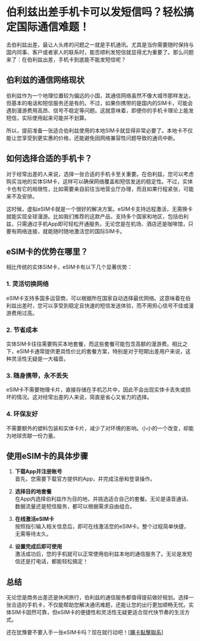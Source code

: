 # 伯利兹出差手机卡可以发短信吗？轻松搞定国际通信难题！

去伯利兹出差，最让人头疼的问题之一就是手机通讯。尤其是当你需要随时保持与国内同事、客户或者家人的联系时，能否顺利发短信就显得尤为重要了。那么问题来了：在伯利兹出差，手机卡到底能不能发短信呢？

## 伯利兹的通信网络现状

伯利兹作为一个地理位置较为偏远的小国，其通信网络虽然不像大城市那样发达，但基本的电话和短信服务还是有的。不过，如果你携带的是国内的SIM卡，可能会遇到漫游费用高昂、信号不稳定等问题。这就意味着，即便你的手机卡理论上能发短信，实际使用起来可能并不划算。

所以，提前准备一张适合伯利兹使用的本地SIM卡就显得非常必要了。本地卡不仅能让您享受到更实惠的价格，还能避免因网络兼容性问题导致的通讯中断。

## 如何选择合适的手机卡？

对于经常出差的人来说，选择一张合适的手机卡至关重要。在伯利兹，您可以考虑购买当地的实体SIM卡，这样可以确保网络覆盖和短信发送的稳定性。不过，实体卡也有它的局限性，比如需要亲自前往当地营业厅办理，而且如果行程紧张，可能来不及安排。

这时候，虚拟eSIM卡就是一个很好的解决方案。eSIM卡支持远程激活，无需换卡就能实现全球漫游。比如我们推荐的这款产品，支持多个国家和地区，包括伯利兹，只需通过手机App即可轻松开通服务。无论您是在机场、酒店还是咖啡馆，只要有网络连接，就能随时随地激活您的国际SIM卡。

## eSIM卡的优势在哪里？

相比传统的实体SIM卡，eSIM卡有以下几个显著优势：

### 1. **灵活切换网络**
   eSIM卡支持多国多运营商，可以根据所在国家自动选择最优网络。这意味着在伯利兹出差时，您可以享受到稳定且快速的短信发送体验，而不用担心信号不佳或漫游费用过高。

### 2. **节省成本**
   实体SIM卡往往需要购买本地套餐，而这些套餐可能包含高额的漫游费。相比之下，eSIM卡通常提供更具性价比的套餐方案，特别是对于短期出差用户来说，这种灵活性无疑是一大福音。

### 3. **随身携带，永不丢失**
   eSIM卡不需要物理卡片，直接存储在手机芯片中，因此不会出现实体卡丢失或损坏的情况。这对经常出差的人来说，简直是省心又省力的选择。

### 4. **环保友好**
   不需要额外的塑料包装和实体卡片，减少了对环境的影响。小小的一个改变，却能为地球贡献一份力量。

## 使用eSIM卡的具体步骤

1. **下载App并注册账号**  
   首先，您需要下载官方提供的App，并完成注册和登录操作。

2. **选择目的地套餐**  
   在App内选择伯利兹作为目的地，并挑选适合自己的套餐。无论是语音通话、数据流量还是短信服务，都可以根据需求自由组合。

3. **在线激活eSIM卡**  
   按照指引输入相关信息后，即可在线激活您的eSIM卡。整个过程简单快捷，无需等待太久。

4. **设置完成后即可使用**  
   激活成功后，您的手机就可以正常使用伯利兹本地的通信服务了。无论是发短信还是打电话，都能轻松搞定！

## 总结

无论您是商务出差还是休闲旅行，伯利兹的通信服务都值得提前做好规划。选择一张合适的手机卡，不仅能帮助您解决通讯难题，还能让您的出行更加顺畅无忧。实体SIM卡固然可靠，但eSIM卡的便捷性和灵活性无疑更适合现代快节奏的生活方式。

还在犹豫要不要入手一张eSIM卡吗？现在就行动吧！[[購卡點擊聯系](https://t.me/s/esim1088)]